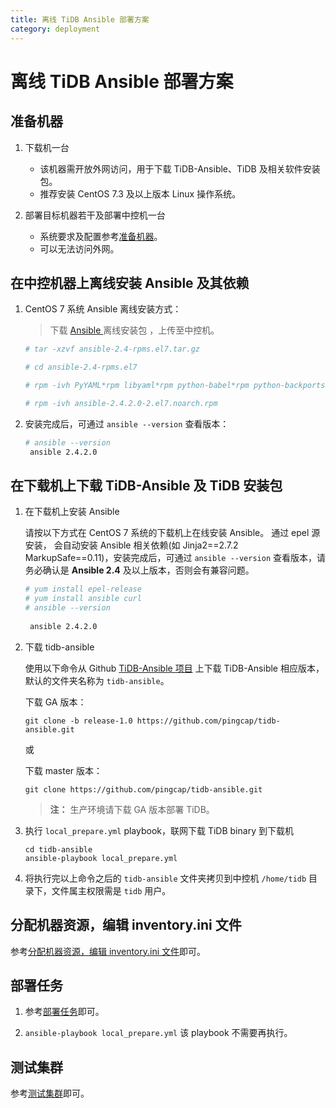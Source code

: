```yaml
---
title: 离线 TiDB Ansible 部署方案
category: deployment
---
```


# 离线 TiDB Ansible 部署方案

## 准备机器

1.  下载机一台

    - 该机器需开放外网访问，用于下载 TiDB-Ansible、TiDB 及相关软件安装包。
    - 推荐安装 CentOS 7.3 及以上版本 Linux 操作系统。

2.  部署目标机器若干及部署中控机一台

    - 系统要求及配置参考[准备机器](ansible-deployment.md#准备机器)。
    - 可以无法访问外网。

## 在中控机器上离线安装 Ansible 及其依赖

1.  CentOS 7 系统 Ansible 离线安装方式：

    > 下载 [ Ansible ]( http://download.pingcap.org/ansible-2.4-rpms.el7.tar.gz) 离线安装包 ，上传至中控机。

    ```bash
    # tar -xzvf ansible-2.4-rpms.el7.tar.gz

    # cd ansible-2.4-rpms.el7

    # rpm -ivh PyYAML*rpm libyaml*rpm python-babel*rpm python-backports*rpm python-backports-ssl_match_hostname*rpm python-cffi*rpm python-enum34*rpm python-httplib2*rpm python-idna*rpm python-ipaddress*rpm python-jinja2*rpm python-markupsafe*rpm python-paramiko*rpm python-passlib*rpm python-ply*rpm python-pycparser*rpm python-setuptools*rpm python-six*rpm python2-cryptography*rpm python2-jmespath*rpm python2-pyasn1*rpm sshpass*rpm

    # rpm -ivh ansible-2.4.2.0-2.el7.noarch.rpm
    ```

2.  安装完成后，可通过 `ansible --version` 查看版本：

    ```bash
    # ansible --version
     ansible 2.4.2.0
    ```

## 在下载机上下载 TiDB-Ansible 及 TiDB 安装包

1.  在下载机上安装 Ansible

    请按以下方式在 CentOS 7 系统的下载机上在线安装 Ansible。 通过 epel 源安装， 会自动安装 Ansible 相关依赖(如 Jinja2==2.7.2 MarkupSafe==0.11)，安装完成后，可通过 `ansible --version` 查看版本，请务必确认是 **Ansible 2.4** 及以上版本，否则会有兼容问题。

    ```bash
    # yum install epel-release
    # yum install ansible curl
    # ansible --version
     
     ansible 2.4.2.0
    ```

2.  下载 tidb-ansible

    使用以下命令从 Github [TiDB-Ansible 项目](https://github.com/pingcap/tidb-ansible) 上下载 TiDB-Ansible 相应版本，默认的文件夹名称为 `tidb-ansible`。

    下载 GA 版本：
    ```
    git clone -b release-1.0 https://github.com/pingcap/tidb-ansible.git
    ```

    或

    下载 master 版本：
    ```
    git clone https://github.com/pingcap/tidb-ansible.git
    ```

    > **注：** 生产环境请下载 GA 版本部署 TiDB。


3.  执行 `local_prepare.yml` playbook，联网下载 TiDB binary 到下载机

    ```
    cd tidb-ansible
    ansible-playbook local_prepare.yml
    ```

4.  将执行完以上命令之后的 `tidb-ansible` 文件夹拷贝到中控机 `/home/tidb` 目录下，文件属主权限需是 `tidb` 用户。

## 分配机器资源，编辑 inventory.ini 文件

参考[分配机器资源，编辑 inventory.ini 文件](ansible-deployment.md#分配机器资源编辑-inventoryini-文件)即可。

## 部署任务

1.  参考[部署任务](ansible-deployment.md#部署任务)即可。

2.  `ansible-playbook local_prepare.yml` 该 playbook 不需要再执行。

## 测试集群

参考[测试集群](ansible-deployment.md#测试集群)即可。
